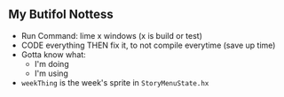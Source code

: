 ## My Butifol Nottess
- Run Command: lime x windows (x is build or test)
- CODE everything THEN fix it, to not compile everytime (save up time)
- Gotta know what:
    - I'm doing
    - I'm using
- `weekThing` is the week's sprite in `StoryMenuState.hx`

